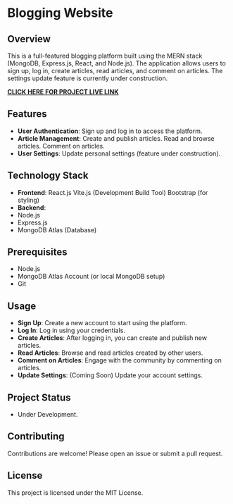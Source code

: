 # Blogging Website

## Overview
This is a full-featured blogging platform built using the MERN stack (MongoDB, Express.js, React, and Node.js). The application allows users to sign up, log in, create articles, read articles, and comment on articles. The settings update feature is currently under construction.

**[CLICK HERE FOR PROJECT LIVE LINK](https://khushi-blogging-app.netlify.app/)**
## Features
- **User Authentication**: Sign up and log in to access the platform.
- **Article Management**:
  Create and publish articles.
  Read and browse articles.
  Comment on articles.
- **User Settings**:
  Update personal settings (feature under construction).
## Technology Stack
- **Frontend**:
  React.js
  Vite.js (Development Build Tool)
  Bootstrap (for styling)
- **Backend**:
- Node.js
- Express.js
- MongoDB Atlas (Database)
## Prerequisites
- Node.js
- MongoDB Atlas Account (or local MongoDB setup)
- Git
## Usage
- **Sign Up**: Create a new account to start using the platform.
- **Log In**: Log in using your credentials.
- **Create Articles**: After logging in, you can create and publish new articles.
- **Read Articles**: Browse and read articles created by other users.
- **Comment on Articles**: Engage with the community by commenting on articles.
- **Update Settings**: (Coming Soon) Update your account settings.
## Project Status
- Under Development.
## Contributing
Contributions are welcome! Please open an issue or submit a pull request.

## License
This project is licensed under the MIT License.
